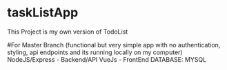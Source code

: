 # taskListApp
This Project is my own version of TodoList 


#For Master Branch (functional but very simple app with no authentication, styling, api endpoints and its running locally on my computer)
NodeJS/Express - Backend/API
VueJs - FrontEnd
DATABASE: MYSQL



